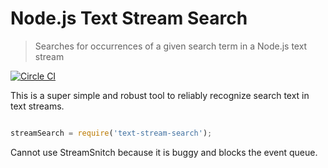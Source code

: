 # Node.js Text Stream Search
> Searches for occurrences of a given search term in a Node.js text stream

[![Circle CI](https://circleci.com/gh/Originate/node-text-stream-search.svg?style=shield)](https://circleci.com/gh/Originate/node-text-stream-search)

This is a super simple and robust tool to reliably recognize search text in text streams.


```javascript

streamSearch = require('text-stream-search');


```

Cannot use StreamSnitch because it is buggy and blocks the event queue.
